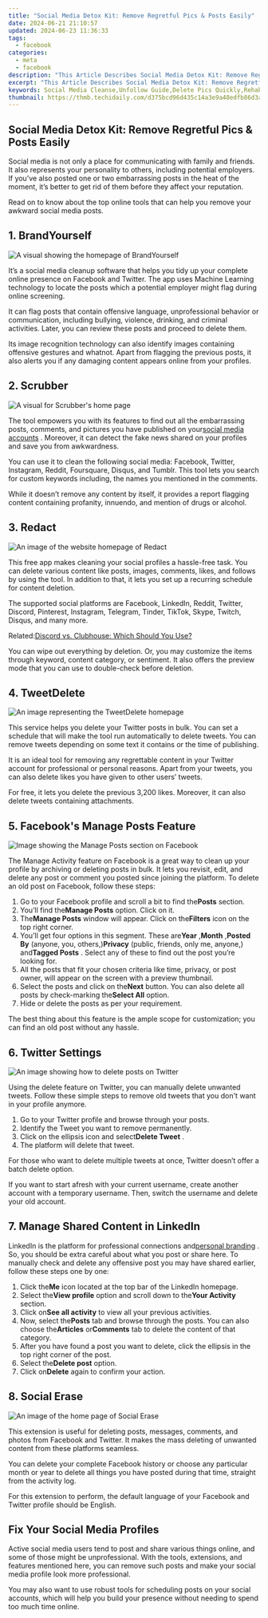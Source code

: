 ```yaml
---
title: "Social Media Detox Kit: Remove Regretful Pics & Posts Easily"
date: 2024-06-21 21:10:57
updated: 2024-06-23 11:36:33
tags:
  - facebook
categories:
  - meta
  - facebook
description: "This Article Describes Social Media Detox Kit: Remove Regretful Pics & Posts Easily"
excerpt: "This Article Describes Social Media Detox Kit: Remove Regretful Pics & Posts Easily"
keywords: Social Media Cleanse,Unfollow Guide,Delete Pics Quickly,Rehab From Oversharing,Cleanup Social Profile,Regret Free Posting,Simplify Digital Life
thumbnail: https://thmb.techidaily.com/d375bcd96d435c14a3e9a48edfb86d3a2995018c383247bac69b40f31de6e4df.jpg
---
```


## Social Media Detox Kit: Remove Regretful Pics & Posts Easily

 Social media is not only a place for communicating with family and friends. It also represents your personality to others, including potential employers. If you’ve also posted one or two embarrassing posts in the heat of the moment, it’s better to get rid of them before they affect your reputation.

 Read on to know about the top online tools that can help you remove your awkward social media posts.

## 1. BrandYourself

![A visual showing the homepage of BrandYourself](https://static1.makeuseofimages.com/wordpress/wp-content/uploads/2021/11/Delete-Social-Posts-BrandYourself.jpeg)

 It’s a social media cleanup software that helps you tidy up your complete online presence on Facebook and Twitter. The app uses Machine Learning technology to locate the posts which a potential employer might flag during online screening.

 It can flag posts that contain offensive language, unprofessional behavior or communication, including bullying, violence, drinking, and criminal activities. Later, you can review these posts and proceed to delete them.

 Its image recognition technology can also identify images containing offensive gestures and whatnot. Apart from flagging the previous posts, it also alerts you if any damaging content appears online from your profiles.

## 2. Scrubber

![A visual for Scrubber's home page](https://static1.makeuseofimages.com/wordpress/wp-content/uploads/2021/11/Delete-Social-Posts-Scrubber.jpeg)

 The tool empowers you with its features to find out all the embarrassing posts, comments, and pictures you have published on your[social media accounts](https://www.makeuseof.com/free-social-media-management-apps/) . Moreover, it can detect the fake news shared on your profiles and save you from awkwardness.

 You can use it to clean the following social media: Facebook, Twitter, Instagram, Reddit, Foursquare, Disqus, and Tumblr. This tool lets you search for custom keywords including, the names you mentioned in the comments.

 While it doesn’t remove any content by itself, it provides a report flagging content containing profanity, innuendo, and mention of drugs or alcohol.

## 3. Redact

![An image of the website homepage of Redact](https://static1.makeuseofimages.com/wordpress/wp-content/uploads/2021/11/Delete-Social-Posts-Redact.jpeg)

 This free app makes cleaning your social profiles a hassle-free task. You can delete various content like posts, images, comments, likes, and follows by using the tool. In addition to that, it lets you set up a recurring schedule for content deletion.

 The supported social platforms are Facebook, LinkedIn, Reddit, Twitter, Discord, Pinterest, Instagram, Telegram, Tinder, TikTok, Skype, Twitch, Disqus, and many more.

 Related:[Discord vs. Clubhouse: Which Should You Use?](https://www.makeuseof.com/discord-vs-clubhouse/)

 You can wipe out everything by deletion. Or, you may customize the items through keyword, content category, or sentiment. It also offers the preview mode that you can use to double-check before deletion.

## 4. TweetDelete

![An image representing the TweetDelete homepage](https://static1.makeuseofimages.com/wordpress/wp-content/uploads/2021/11/Delete-Social-Posts-TweetDelete.jpeg)

 This service helps you delete your Twitter posts in bulk. You can set a schedule that will make the tool run automatically to delete tweets. You can remove tweets depending on some text it contains or the time of publishing.

 It is an ideal tool for removing any regrettable content in your Twitter account for professional or personal reasons. Apart from your tweets, you can also delete likes you have given to other users’ tweets.

 For free, it lets you delete the previous 3,200 likes. Moreover, it can also delete tweets containing attachments.

## 5\. Facebook's Manage Posts Feature

![Image showing the Manage Posts section on Facebook](https://static1.makeuseofimages.com/wordpress/wp-content/uploads/2021/11/Delete-Social-Posts-Facebook.jpeg)

 The Manage Activity feature on Facebook is a great way to clean up your profile by archiving or deleting posts in bulk. It lets you revisit, edit, and delete any post or comment you posted since joining the platform. To delete an old post on Facebook, follow these steps:

1. Go to your Facebook profile and scroll a bit to find the**Posts** section.
2. You’ll find the**Manage Posts** option. Click on it.
3. The**Manage Posts** window will appear. Click on the**Filters** icon on the top right corner.
4. You’ll get four options in this segment. These are**Year** ,**Month** ,**Posted By** (anyone, you, others,)**Privacy** (public, friends, only me, anyone,) and**Tagged Posts** . Select any of these to find out the post you’re looking for.
5. All the posts that fit your chosen criteria like time, privacy, or post owner, will appear on the screen with a preview thumbnail.
6. Select the posts and click on the**Next** button. You can also delete all posts by check-marking the**Select All** option.
7. Hide or delete the posts as per your requirement.

 The best thing about this feature is the ample scope for customization; you can find an old post without any hassle.

## 6\. Twitter Settings

![An image showing how to delete posts on Twitter](https://static1.makeuseofimages.com/wordpress/wp-content/uploads/2021/11/Delete-Social-Posts-Twitter.jpeg)

 Using the delete feature on Twitter, you can manually delete unwanted tweets. Follow these simple steps to remove old tweets that you don't want in your profile anymore.

1. Go to your Twitter profile and browse through your posts.
2. Identify the Tweet you want to remove permanently.
3. Click on the ellipsis icon and select**Delete Tweet** .
4. The platform will delete that tweet.

 For those who want to delete multiple tweets at once, Twitter doesn’t offer a batch delete option.

 If you want to start afresh with your current username, create another account with a temporary username. Then, switch the username and delete your old account.

## 7\. Manage Shared Content in LinkedIn

 LinkedIn is the platform for professional connections and[personal branding](https://www.makeuseof.com/personal-branding-tips/) . So, you should be extra careful about what you post or share here. To manually check and delete any offensive post you may have shared earlier, follow these steps one by one:

1. Click the**Me** icon located at the top bar of the LinkedIn homepage.
2. Select the**View profile** option and scroll down to the**Your Activity** section.
3. Click on**See all activity** to view all your previous activities.
4. Now, select the**Posts** tab and browse through the posts. You can also choose the**Articles** or**Comments** tab to delete the content of that category.
5. After you have found a post you want to delete, click the ellipsis in the top right corner of the post.
6. Select the**Delete post** option.
7. Click on**Delete** again to confirm your action.

## 8. Social Erase

![An image of the home page of Social Erase](https://static1.makeuseofimages.com/wordpress/wp-content/uploads/2021/11/Delete-Social-Posts-Social-Erase.jpeg)

 This extension is useful for deleting posts, messages, comments, and photos from Facebook and Twitter. It makes the mass deleting of unwanted content from these platforms seamless.

 You can delete your complete Facebook history or choose any particular month or year to delete all things you have posted during that time, straight from the activity log.

 For this extension to perform, the default language of your Facebook and Twitter profile should be English.

## Fix Your Social Media Profiles

 Active social media users tend to post and share various things online, and some of those might be unprofessional. With the tools, extensions, and features mentioned here, you can remove such posts and make your social media profile look more professional.

 You may also want to use robust tools for scheduling posts on your social accounts, which will help you build your presence without needing to spend too much time online.


<ins class="adsbygoogle"
     style="display:block"
     data-ad-format="autorelaxed"
     data-ad-client="ca-pub-7571918770474297"
     data-ad-slot="1223367746"></ins>



<ins class="adsbygoogle"
     style="display:block"
     data-ad-client="ca-pub-7571918770474297"
     data-ad-slot="8358498916"
     data-ad-format="auto"
     data-full-width-responsive="true"></ins>
